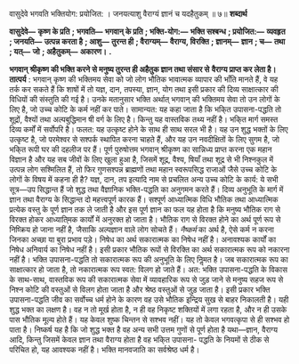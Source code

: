  

वासुदेवे भगवति भक्तियोग: प्रयोजित: । जनयत्याशु वैराग्यं ज्ञानं च यदहैतुकम् ॥ ७॥ **शब्दार्थ** 

**वासुदेवे—** **कृष्ण के प्रति** **; भगवति—** **भगवान् के प्रति** **; भक्ति-योग:—** **भक्ति सश्बन्ध** **; प्रयोजित:—** **व्यवहृत** **; जनयति—** **उत्पन्न करता है** **; आशु—** **तुरन्त ही** **; वैराग्यम्—** **वैराग्य, विरक्ति** **; ज्ञानम्—** **ज्ञान** **; च—** **तथा** **; यत्—** **जो** **; अहैतुकम्—** **अकारण।** **.** 

**भगवान् श्रीकृष्ण की भक्ति करने से मनुष्य तुरन्त ही अहैतुक ज्ञान तथा संसार से** **वैराग्य प्राप्त कर लेता है।** **तात्पर्य** : भगवान् कृष्ण की भक्तिमय सेवा को जो लोग भौतिक भावात्मक व्यापार की भाँति मानते हैं, वे यह तर्क कर सकते हैं कि शाषों में तो यज्ञ, दान, तपस्या, ज्ञान, योग तथा इसी प्रकार की दिव्य साक्षात्कार की विधियों की संस्तुति की गई है। उनके मतानुसार भक्ति अर्थात् भगवान् की भक्तिमय सेवा तो उन लोगों के लिए है, जो उच्च कोटि के कर्म नहीं कर पाते। सामान्यत: यह कहा जाता है कि भकि्त उपासना-पद्धति तो शूद्रों, वैश्यों तथा अल्पबुद्धिमान षी वर्ग के लिए है। किन्तु यह वास्तविक तथ्य नहीं है। भकि्त मार्ग समस्त दिव्य कर्मों में सर्वोपरि है। फलत: यह उत्कृष्ट होने के साथ ही साथ सरल भी है। यह उन शुद्ध भक्तों के लिए उत्कृष्ट है, जो परमेश्वर से सश्पर्क स्थापित करना चाहते हैं, और यह उन नवदीक्षितों के लिए सुगम है, जो भकि्त रूपी घर की दहलीज पर हैं। पूर्ण पुरुषोत्तम भगवान् श्रीकृष्ण का सान्निध्य प्राप्त करना एक महान विज्ञान है और यह सब जीवों के लिए खुला हुआ है, जिसमें शूद्र, वैश्य, षियाँ तथा शूद्र से भी निश्नकुल में उत्पन्न लोग सश्मिलित हैं, तो फिर गुणसश्पन्न ब्राह्मणों तथा महान स्वरूपसिद्ध राजाओं जैसे उच्च कोटि के लोगों के विषय में कहना ही है? यज्ञ, दान, तप इत्यादि नाम से प्रचलित अन्य उच्च कोटि के कार्य: ये सभी सूत्र—उप सिद्धान्त हैं जो शुद्ध तथा वैज्ञानिक भक्ति-पद्धति का अनुगमन करते हैं। दिव्य अनुभूति के मार्ग में ज्ञान तथा वैराग्य के सिद्धान्त दो महत्त्वपूर्ण कारक हैं। सश्पूर्ण आध्यात्मिक विधि भौतिक तथा आध्यात्मिक प्रत्येक वस्तु के पूर्ण ज्ञान तक ले जाती है और इस पूर्ण ज्ञान का फल यह होता है कि मनुष्य भौतिक राग से विरक्त होकर आध्याति्मक कार्यों में अनुरक्त हो जाता है। भौतिक राग से विरक्त होने का अर्थ पूर्ण रूप से निष्क्रिय हो जाना नहीं है, जैसाकि अल्पज्ञान वाले लोग सोचते हैं। *नैष्कर्म* का अर्थ है, ऐसे कर्म न करना जिनका अच्छा या बुरा प्रभाव पड़े। निषेध का अर्थ सकारात्मक का निषेध नहीं है। अनावश्यक कार्यों का निषेध अनिवार्य का निषेध नहीं है। इसी प्रकार भौतिक रूपों से विरक्ति का अर्थ सकारात्मक रूप को नकारना नहीं है। भक्ति उपासना-पद्धति तो सकारात्मक रूप की अनुभूति के लिए निॢमत है। जब सकारात्मक रूप का साक्षात्कार हो जाता है, तो नकारात्मक रूप स्वत: विलग हो जाते हैं। अत: भक्ति उपासना-पद्धति के विकास के साथ-साथ, वास्तविक रूप की सकारात्मक सेवा में व्यावहारिक रूप से जुड़ जाने से मनुष्य सहज रूप से निश्न कोटि की वस्तुओं से विलग होता जाता है और श्रेष्ठ वस्तुओं से जुड़ जाता है। इसी प्रकार भक्ति उपासना-पद्धति जीव का सर्वोच्च धर्म होने के कारण वह उसे भौतिक इन्द्रिय सुख से बाहर निकालती है। यही शुद्ध भक्त का लक्षण है। वह न तो मूर्ख होता है, न ही वह निकृष्ट शक्तियों में लगा रहता है, और न ही उसके पास भौतिक मूल्य होते हैं। यह केवल शुष्क चिन्तन से सश्भव नहीं। यह तो केवल भगवत्कृपा से ही सश्भव हो पाता है। निष्कर्ष यह है कि जो शुद्ध भक्त है वह अन्य सभी उत्तम गुणों से पूर्ण होता है यथा—ज्ञान, वैराग्य आदि, किन्तु जिसमें केवल ज्ञान तथा वैराग्य होता है वह भकि्त उपासना- पद्धति के नियमों से ठीक से परिचित हो, यह आवश्यक नहीं है। भक्ति मानवजाति का सर्वश्रेष्ठ धर्म है। 